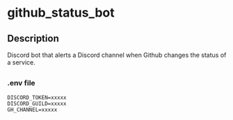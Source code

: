 # github_status_bot
## Description
Discord bot that alerts a Discord channel when Github changes the status of a service.

## 


### .env file
```env
DISCORD_TOKEN=xxxxx
DISCORD_GUILD=xxxxx
GH_CHANNEL=xxxxx
```